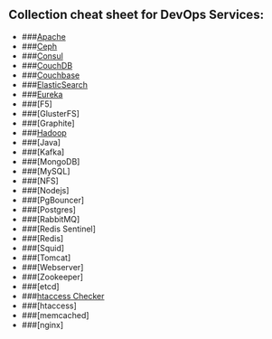 ## Collection cheat sheet for DevOps Services:

- ###[Apache](Apache.md)
- ###[Ceph](https://sabaini.at/pages/ceph-cheatsheet.html)
- ###[Consul](Consul.md)
- ###[CouchDB](CouchDB.md)
- ###[Couchbase](Couchbase.md)
- ###[ElasticSearch](ElasticSearch.md)
- ###[Eureka](https://github.com/Netflix/eureka/wiki/Eureka-REST-operations)
- ###[F5]
- ###[GlusterFS]
- ###[Graphite]
- ###[Hadoop](http://www.dummies.com/how-to/content/hadoop-for-dummies-cheat-sheet.html)
- ###[Java]
- ###[Kafka]
- ###[MongoDB]
- ###[MySQL]
- ###[NFS]
- ###[Nodejs]
- ###[PgBouncer]
- ###[Postgres]
- ###[RabbitMQ]
- ###[Redis Sentinel]
- ###[Redis]
- ###[Squid]
- ###[Tomcat]
- ###[Webserver]
- ###[Zookeeper]
- ###[etcd]
- ###[htaccess Checker]()
- ###[htaccess]
- ###[memcached]
- ###[nginx]